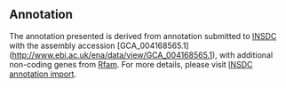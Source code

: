 
Annotation
----------

The annotation presented is derived from annotation submitted to
[INSDC](http://www.insdc.org) with the assembly accession [GCA\_004168565.1]
(http://www.ebi.ac.uk/ena/data/view/GCA_004168565.1),
with additional non-coding genes from
[Rfam](http://rfam.xfam.org/). For more details, please visit [INSDC
annotation import](http://ensemblgenomes.org/info/data/insdc_annotation).
